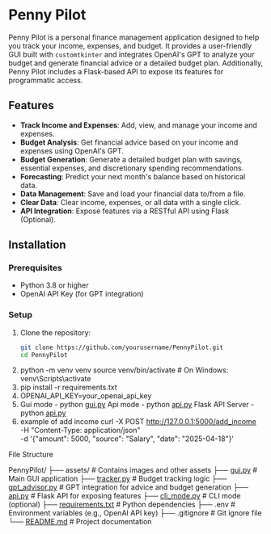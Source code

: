 # Penny Pilot

Penny Pilot is a personal finance management application designed to help you track your income, expenses, and budget. It provides a user-friendly GUI built with `customtkinter` and integrates OpenAI's GPT to analyze your budget and generate financial advice or a detailed budget plan. Additionally, Penny Pilot includes a Flask-based API to expose its features for programmatic access.

## Features
- **Track Income and Expenses**: Add, view, and manage your income and expenses.
- **Budget Analysis**: Get financial advice based on your income and expenses using OpenAI's GPT.
- **Budget Generation**: Generate a detailed budget plan with savings, essential expenses, and discretionary spending recommendations.
- **Forecasting**: Predict your next month's balance based on historical data.
- **Data Management**: Save and load your financial data to/from a file.
- **Clear Data**: Clear income, expenses, or all data with a single click.
- **API Integration**: Expose features via a RESTful API using Flask (Optional).

## Installation

### Prerequisites
- Python 3.8 or higher
- OpenAI API Key (for GPT integration)

### Setup
1. Clone the repository:
   ```bash
   git clone https://github.com/yourusername/PennyPilot.git
   cd PennyPilot
2. python -m venv venv
source venv/bin/activate  # On Windows: venv\Scripts\activate
3. pip install -r requirements.txt
4. OPENAI_API_KEY=your_openai_api_key
5. Gui mode - python [gui.py](http://_vscodecontentref_/1)
Api mode - python [api.py](http://_vscodecontentref_/2)
Flask API Server - python [api.py](http://_vscodecontentref_/3)
6. example of add income
    curl -X POST http://127.0.0.1:5000/add_income \
    -H "Content-Type: application/json" \
    -d '{"amount": 5000, "source": "Salary", "date": "2025-04-18"}'

File Structure

PennyPilot/
├── assets/               # Contains images and other assets
├── [gui.py](http://_vscodecontentref_/4)                # Main GUI application
├── [tracker.py](http://_vscodecontentref_/5)            # Budget tracking logic
├── [gpt_advisor.py](http://_vscodecontentref_/6)        # GPT integration for advice and budget generation
├── [api.py](http://_vscodecontentref_/7)                # Flask API for exposing features
├── [cli_mode.py](http://_vscodecontentref_/8)           # CLI mode (optional)
├── [requirements.txt](http://_vscodecontentref_/9)      # Python dependencies
├── .env                  # Environment variables (e.g., OpenAI API key)
├── .gitignore            # Git ignore file
└── [README.md](http://_vscodecontentref_/10)             # Project documentation
